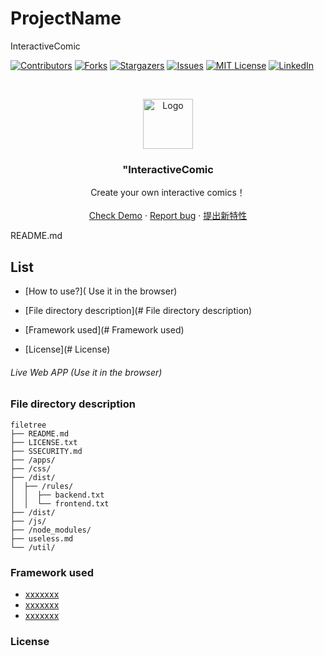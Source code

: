  # ProjectName

InteractiveComic

<!-- PROJECT SHIELDS -->

[![Contributors][contributors-shield]][contributors-url]
[![Forks][forks-shield]][forks-url]
[![Stargazers][stars-shield]][stars-url]
[![Issues][issues-shield]][issues-url]
[![MIT License][license-shield]][license-url]
[![LinkedIn][linkedin-shield]][linkedin-url]

<!-- PROJECT LOGO -->
<br />

<p align="center">
<p align="center">
  <a href="https://github.com/cauoss4/interactiveComic/blob/master/interactivecomic.png/">
    <img src="images/logo.png" alt="Logo" width="80" height="80">
  </a>

  <h3 align="center">"InteractiveComic</h3>
  <p align="center">
    Create your own interactive comics！
    <br />
    <br />
    <a href="https://github.com/shaojintian/Best_README_template">Check Demo</a>
    ·
    <a href="https://github.com/cauoss4/InteractiveComic/issues">Report bug</a>
    ·
    <a href="https://github.com/cauoss4/InteractiveComic/issues">提出新特性</a>
  </p>

</p>

 
 README.md
 
## List

- [How to use?]( Use it in the browser)
 
- [File directory description](# File directory description)
- [Framework used](# Framework used)
- [License](# License)









###### Live Web APP (Use it in the browser)




### File directory description

```
filetree 
├── README.md
├── LICENSE.txt
├── SSECURITY.md
├── /apps/
├── /css/
├── /dist/
│  ├── /rules/
│  │  ├── backend.txt
│  │  └── frontend.txt
├── /dist/
├── /js/
├── /node_modules/
├── useless.md
└── /util/

```







### Framework used
- [xxxxxxx](https://getbootstrap.com)
- [xxxxxxx](https://jquery.com)
- [xxxxxxx](https://www.jointjs.com)













### License







<!-- links -->

[your-project-path]:https://github.com/cauoss4/interactiveComic
[contributors-shield]: https://img.shields.io/github/contributors/cauoss4/interactiveComic.svg?style=flat-square
[contributors-url]: https://github.com/cauoss4/interactiveComic/graphs/contributors
[forks-shield]: https://img.shields.io/github/forks/cauoss4/interactiveComic.svg?style=flat-square
[forks-url]: https://github.com/cauoss4/interactiveComic/network/members
[stars-shield]: https://img.shields.io/github/stars/cauoss4/interactiveComic.svg?style=flat-square
[stars-url]: https://github.com/cauoss4/interactiveComic/stargazers
[issues-shield]: https://img.shields.io/github/issues/cauoss4/interactiveComic.svg?style=flat-square
[issues-url]: https://github.com/cauoss4/interactiveComic.svg
[license-shield]: https://img.shields.io/github/license/cauoss4/interactiveComice.svg?style=flat-square
[license-url]: https://github.com/cauoss4/interactiveComic/LICENSE.txt
[linkedin-shield]:https://img.shields.io/badge/-LinkedIn-black.svg?style=flat-square&logo=linkedin&colorB=555
[linkedin-url]: https://github.com/cauoss4/interactiveComic




